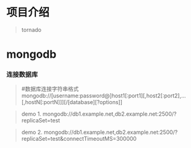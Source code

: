 # 项目介绍
>tornado

# mongodb 

### 连接数据库
>\#数据库连接字符串格式  
> mongodb://[username:password@]host1[:port1][,host2[:port2],...[,hostN[:portN]]][/[database][?options]]

>demo 1. mongodb://db1.example.net,db2.example.net:2500/?replicaSet=test

>demo 2. mongodb://db1.example.net,db2.example.net:2500/?replicaSet=test&connectTimeoutMS=300000


